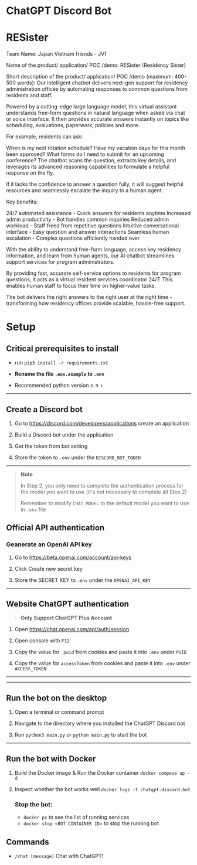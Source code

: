 # ChatGPT Discord Bot
# RESister

Team Name: Japan Vietnam friends - JVf

Name of the product/ application/ POC /demo: RESister (Residency Sister)

Short description of the product/ application/ POC /demo (maximum: 400-500 words):
Our intelligent chatbot delivers next-gen support for residency administration offices by automating responses to common questions from residents and staff.

Powered by a cutting-edge large language model, this virtual assistant understands free-form questions in natural language when asked via chat or voice interface. It then provides accurate answers instantly on topics like scheduling, evaluations, paperwork, policies and more.

For example, residents can ask:

When is my next rotation schedule?
Have my vacation days for this month been approved?
What forms do I need to submit for an upcoming conference?
The chatbot scans the question, extracts key details, and leverages its advanced reasoning capabilities to formulate a helpful response on the fly.

If it lacks the confidence to answer a question fully, it will suggest helpful resources and seamlessly escalate the inquiry to a human agent.

Key benefits:

24/7 automated assistance - Quick answers for residents anytime
Increased admin productivity - Bot handles common inquiries
Reduced admin workload - Staff freed from repetitive questions
Intuitive conversational interface - Easy question and answer interactions
Seamless human escalation - Complex questions efficiently handed over

With the ability to understand free-form language, access key residency information, and learn from human agents, our AI chatbot streamlines support services for program administrators.

By providing fast, accurate self-service options to residents for program questions, it acts as a virtual resident services coordinator 24/7. This enables human staff to focus their time on higher-value tasks.

The bot delivers the right answers to the right user at the right time - transforming how residency offices provide scalable, hassle-free support.



# Setup

## Critical prerequisites to install

* run ```pip3 install -r requirements.txt```

* **Rename the file `.env.example` to `.env`**

* Recommended python version `3.9` +
---
## Create a Discord bot

1. Go to https://discord.com/developers/applications create an application
2. Build a Discord bot under the application
3. Get the token from bot setting

4. Store the token to `.env` under the `DISCORD_BOT_TOKEN`





---
> **Note**
>
> In Step 2, you only need to complete the authentication process for the model you want to use (it's not necessary to complete all Step 2)
>
> Remember to modify `CHAT_MODEL` to the default model you want to use in `.env` file

## Official API authentication

### Geanerate an OpenAI API key
1. Go to https://beta.openai.com/account/api-keys

2. Click Create new secret key


3. Store the SECRET KEY to `.env` under the `OPENAI_API_KEY`

---
## Website ChatGPT authentication

> **Only Support ChatGPT Plus Account**

1. Open https://chat.openai.com/api/auth/session

2. Open console with `F12`



3. Copy the value for `_puid` from cookies and paste it into `.env` under `PUID`

4. Copy the value for `accessToken` from cookies and paste it into `.env` under `ACCESS_TOKEN`



---

---
## Run the bot on the desktop

1. Open a terminal or command prompt

2. Navigate to the directory where you installed the ChatGPT Discord bot

3. Run `python3 main.py` or `python main.py` to start the bot
---
## Run the bot with Docker

1. Build the Docker image & Run the Docker container `docker compose up -d`

2. Inspect whether the bot works well `docker logs -t chatgpt-discord-bot`

   ### Stop the bot:

   * `docker ps` to see the list of running services
   * `docker stop <BOT CONTAINER ID>` to stop the running bot


## Commands

* `/chat [message]` Chat with ChatGPT!







